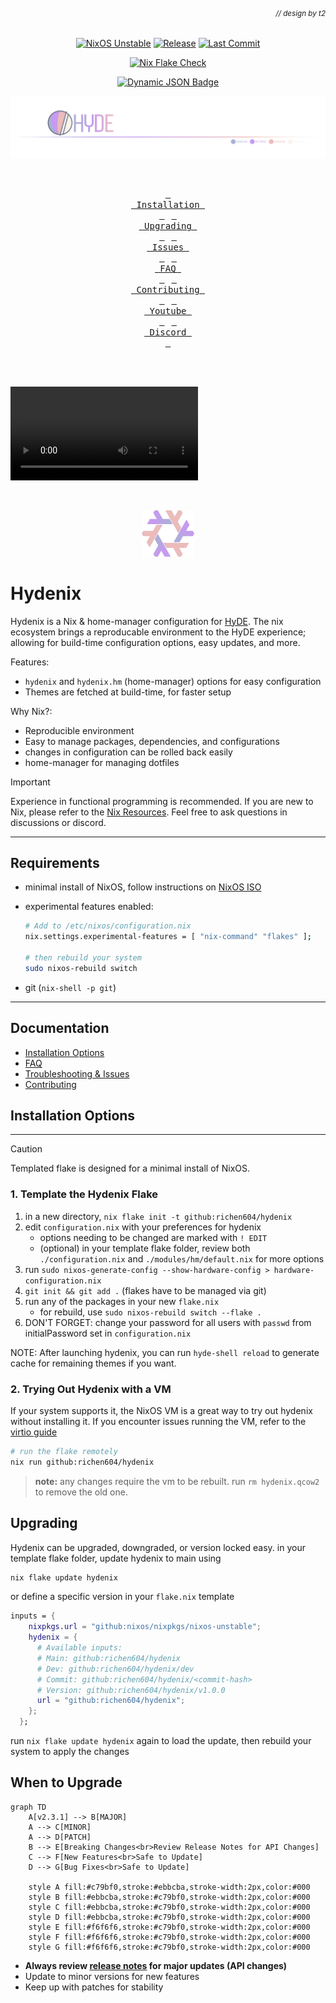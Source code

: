 ###### *<div align="right"><sub>// design by t2</sub></div>*

<div align="center">

[![NixOS Unstable](https://img.shields.io/badge/NixOS-unstable-blue.svg?style=flat-square&logo=NixOS&logoColor=white)](https://nixos.org)
[![Release](https://img.shields.io/github/v/release/richen604/hydenix?style=flat-square)](https://github.com/richen604/hydenix/releases)
[![Last Commit](https://img.shields.io/github/last-commit/richen604/hydenix/main?style=flat-square)](https://github.com/richen604/hydenix/commits/main)

[![Nix Flake Check](https://github.com/richen604/hydenix/actions/workflows/flake-check.yml/badge.svg?style=flat-square)](https://github.com/richen604/hydenix/actions/workflows/flake-check.yml)

</div>

<div align = center>
    <a href="https://discord.gg/AYbJ9MJez7">
<img alt="Dynamic JSON Badge" src="https://img.shields.io/badge/dynamic/json?url=https%3A%2F%2Fdiscordapp.com%2Fapi%2Finvites%2FmT5YqjaJFh%3Fwith_counts%3Dtrue&query=%24.approximate_member_count&suffix=%20members&style=for-the-badge&logo=discord&logoSize=auto&label=The%20HyDe%20Project&labelColor=ebbcba&color=c79bf0">
    </a>
</div>

<!--
<img alt="Dynamic JSON Badge" src="https://img.shields.io/badge/dynamic/json?url=https%3A%2F%2Fdiscordapp.com%2Fapi%2Finvites%2FmT5YqjaJFh%3Fwith_counts%3Dtrue&query=%24.approximate_member_count&suffix=%20members&style=for-the-badge&logo=discord&logoSize=auto&label=The%20HyDe%20Project&labelColor=ebbcba&color=c79bf0">

<img alt="Dynamic JSON Badge" src="https://img.shields.io/badge/dynamic/json?url=https%3A%2F%2Fdiscordapp.com%2Fapi%2Finvites%2FmT5YqjaJFh%3Fwith_counts%3Dtrue&query=%24.approximate_presence_count&suffix=%20online&style=for-the-badge&logo=discord&logoSize=auto&label=The%20HyDe%20Project&labelColor=ebbcba&color=c79bf0">
-->

<div align="center">

 ![hyde_banner](https://raw.githubusercontent.com/prasanthrangan/hyprdots/main/Source/assets/hyde_banner.png)

<br>

  <a href="#installation-options"><kbd> <br> Installation <br> </kbd></a>&ensp;
  <a href="#upgrading"><kbd> <br> Upgrading <br> </kbd></a>&ensp;
    <a href="#troubleshooting--issues"><kbd> <br> Issues <br> </kbd></a>&ensp;
      <a href="#faq"><kbd> <br> FAQ <br> </kbd></a>&ensp;
        <a href="#contributing"><kbd> <br> Contributing <br> </kbd></a>&ensp;
  <a href="https://www.youtube.com/watch?v=2rWqdKU1vu8&list=PLt8rU_ebLsc5yEHUVsAQTqokIBMtx3RFY&index=1"><kbd> <br> Youtube <br> </kbd></a>&ensp;
  <a href="https://discord.gg/qWehcFJxPa"><kbd> <br> Discord <br> </kbd></a>

</div><br><br>

<video controls src="https://private-user-images.githubusercontent.com/106020512/324331744-7f8fadc8-e293-4482-a851-e9c6464f5265.mp4?jwt=eyJhbGciOiJIUzI1NiIsInR5cCI6IkpXVCJ9.eyJpc3MiOiJnaXRodWIuY29tIiwiYXVkIjoicmF3LmdpdGh1YnVzZXJjb250ZW50LmNvbSIsImtleSI6ImtleTUiLCJleHAiOjE3MzAxNzIwODEsIm5iZiI6MTczMDE3MTc4MSwicGF0aCI6Ii8xMDYwMjA1MTIvMzI0MzMxNzQ0LTdmOGZhZGM4LWUyOTMtNDQ4Mi1hODUxLWU5YzY0NjRmNTI2NS5tcDQ_WC1BbXotQWxnb3JpdGhtPUFXUzQtSE1BQy1TSEEyNTYmWC1BbXotQ3JlZGVudGlhbD1BS0lBVkNPRFlMU0E1M1BRSzRaQSUyRjIwMjQxMDI5JTJGdXMtZWFzdC0xJTJGczMlMkZhd3M0X3JlcXVlc3QmWC1BbXotRGF0ZT0yMDI0MTAyOVQwMzE2MjFaJlgtQW16LUV4cGlyZXM9MzAwJlgtQW16LVNpZ25hdHVyZT03YTBiNDVjZThhZjU4NmY1MTc4NTRjYzEyZTBmYjRmZjI0YTY0ZTIyNWU2NTlhMTBkZmIxOWFlOWQ0YzQ5YTAyJlgtQW16LVNpZ25lZEhlYWRlcnM9aG9zdCJ9.cTLUInzudFw4tmHUS1K32e6hx3umv84Ka2sDCuzrUig" title="https://github.com/prasanthrangan/hyprdots/assets/106020512/7f8fadc8-e293-4482-a851-e9c6464f5265"></video>

<br><div align="center"><img width="16.5%" alt="NixOS" src="https://github.com/HyDE-Project/HyDE/blob/master/Source/assets/nixos.png?raw=true"/></div>

# Hydenix

Hydenix is a Nix & home-manager configuration for [HyDE](https://github.com/HyDE-Project/HyDE).
The nix ecosystem brings a reproducable environment to the HyDE experience; allowing for build-time configuration options, easy updates, and more.

Features:

- `hydenix` and `hydenix.hm` (home-manager) options for easy configuration
- Themes are fetched at build-time, for faster setup

Why Nix?:

- Reproducible environment
- Easy to manage packages, dependencies, and configurations
- changes in configuration can be rolled back easily
- home-manager for managing dotfiles

> [!IMPORTANT]
> Experience in functional programming is recommended.
> If you are new to Nix, please refer to the [Nix Resources](docs/faq.md#how-do-i-learn-more-about-nix).
> Feel free to ask questions in discussions or discord.

---

## Requirements

- minimal install of NixOS, follow instructions on [NixOS ISO](https://nixos.org/download/#nixos-iso)
- experimental features enabled:

  ```bash
  # Add to /etc/nixos/configuration.nix
  nix.settings.experimental-features = [ "nix-command" "flakes" ];

  # then rebuild your system
  sudo nixos-rebuild switch
  ```

- git (`nix-shell -p git`)

---

## Documentation

- [Installation Options](#installation-options)
- [FAQ](./docs/faq.md)
- [Troubleshooting & Issues](./docs/troubleshooting.md)
- [Contributing](./docs/contributing.md)

## Installation Options

---

> [!CAUTION]
> Templated flake is designed for a minimal install of NixOS.

### 1. Template the Hydenix Flake

1. in a new directory, `nix flake init -t github:richen604/hydenix`
2. edit `configuration.nix` with your preferences for hydenix
   - options needing to be changed are marked with `! EDIT`
   - (optional) in your template flake folder, review both `./configuration.nix` and `./modules/hm/default.nix` for more options
3. run `sudo nixos-generate-config --show-hardware-config > hardware-configuration.nix`
4. `git init && git add .` (flakes have to be managed via git)
5. run any of the packages in your new `flake.nix`
    - for rebuild, use `sudo nixos-rebuild switch --flake .`
6. DON'T FORGET: change your password for all users with `passwd` from initialPassword set in `configuration.nix`

NOTE: After launching hydenix, you can run `hyde-shell reload` to generate cache for remaining themes if you want.

### 2. Trying Out Hydenix with a VM

If your system supports it, the NixOS VM is a great way to try out hydenix without installing it.
If you encounter issues running the VM, refer to the [virtio guide](docs/faq.md#how-do-i-run-hyprland-in-a-vm)

```bash
# run the flake remotely
nix run github:richen604/hydenix
```

> **note:** any changes require the vm to be rebuilt. run `rm hydenix.qcow2` to remove the old one.

## Upgrading

Hydenix can be upgraded, downgraded, or version locked easy.
in your template flake folder, update hydenix to main using

```bash
nix flake update hydenix
```

or define a specific version in your `flake.nix` template

```nix
inputs = {
    nixpkgs.url = "github:nixos/nixpkgs/nixos-unstable";
    hydenix = {
      # Available inputs:
      # Main: github:richen604/hydenix
      # Dev: github:richen604/hydenix/dev 
      # Commit: github:richen604/hydenix/<commit-hash>
      # Version: github:richen604/hydenix/v1.0.0
      url = "github:richen604/hydenix";
    };
  };
```

run `nix flake update hydenix` again to load the update, then rebuild your system to apply the changes

## When to Upgrade

```mermaid
graph TD
    A[v2.3.1] --> B[MAJOR]
    A --> C[MINOR]
    A --> D[PATCH]
    B --> E[Breaking Changes<br>Review Release Notes for API Changes]
    C --> F[New Features<br>Safe to Update]
    D --> G[Bug Fixes<br>Safe to Update]

    style A fill:#c79bf0,stroke:#ebbcba,stroke-width:2px,color:#000
    style B fill:#ebbcba,stroke:#c79bf0,stroke-width:2px,color:#000
    style C fill:#ebbcba,stroke:#c79bf0,stroke-width:2px,color:#000
    style D fill:#ebbcba,stroke:#c79bf0,stroke-width:2px,color:#000
    style E fill:#f6f6f6,stroke:#c79bf0,stroke-width:2px,color:#000
    style F fill:#f6f6f6,stroke:#c79bf0,stroke-width:2px,color:#000
    style G fill:#f6f6f6,stroke:#c79bf0,stroke-width:2px,color:#000
```

- **Always review [release notes](https://github.com/richen604/hydenix/releases) for major updates (API changes)**
- Update to minor versions for new features
- Keep up with patches for stability
  